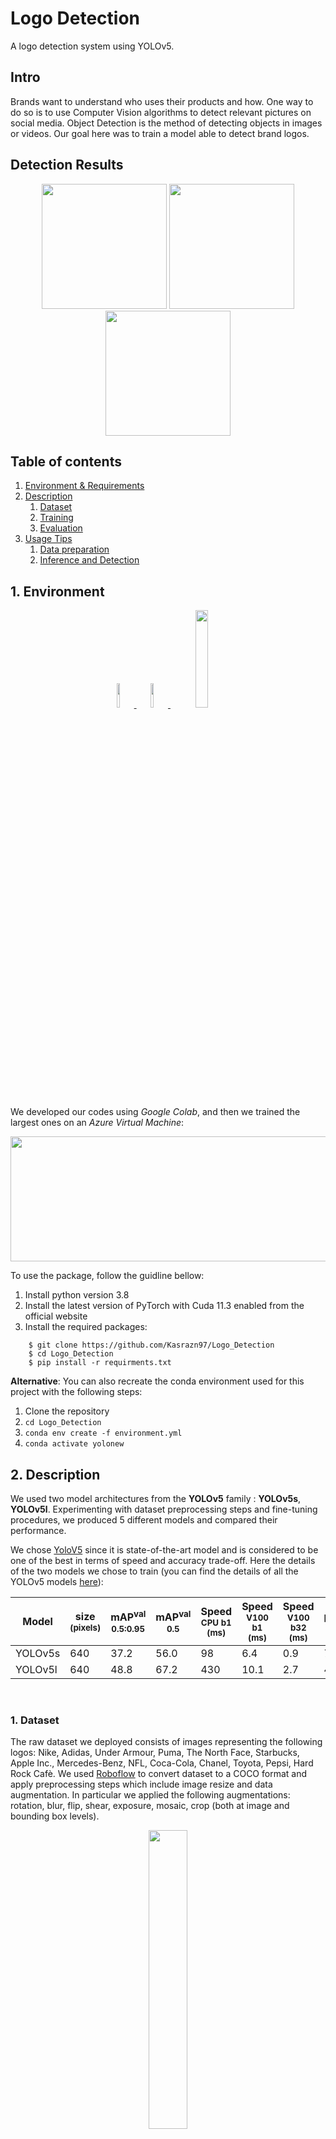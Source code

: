 # Logo Detection
A logo detection system using YOLOv5.

## Intro
Brands want to understand who uses their products and how. One way to do so is to use Computer Vision algorithms to detect relevant pictures on social media. Object Detection is the method of detecting objects in images or videos. 
Our goal here was to train a model able to detect brand logos.

## Detection Results
<div align="center">
 <img src="https://github.com/Kasrazn97/Logo_Detection/blob/main/images/miami_1538043753243582175_20170615_jpg.rf.def159add6f9afd650b705187a30f681%20copy.jpg" width ="200" /> <img src="https://github.com/Kasrazn97/Logo_Detection/blob/main/images/miami_1812450792856011348_20180629_jpg.rf.2a073c16653e292741803cfc80ef914c%20copy.jpg" width ="200" />  <img src="https://github.com/Kasrazn97/Logo_Detection/blob/main/images/miami_1854099801928728671_20180826_jpg.rf.e291e127818140ed289f68244712a789%20copy.jpg" width ="200" />
</div>

## Table of contents
1. [ Environment & Requirements ](#env)
2. [ Description ](#desc)
    1. [ Dataset ](#dataset)
    2. [ Training ](#train)
    3. [ Evaluation ](#eval)
3. [ Usage Tips ](#usage)
    1. [ Data preparation ](#dataprep)
    2. [ Inference and Detection ](#inf)

<a name="env"></a>
## 1. Environment
<div align="center">
    <a href="https://colab.research.google.com/github/ultralytics/yolov5/blob/master/tutorial.ipynb">
        <img src="https://github.com/ultralytics/yolov5/releases/download/v1.0/logo-colab-small.png" width="10%"/>
    </a>
    <a href="https://www.googleadservices.com/pagead/aclk?sa=L&ai=DChcSEwiS0f6Bt7j0AhWRzXcKHXXkA0gYABAAGgJlZg&ae=2&ohost=www.google.com&cid=CAESQOD2WXDDC3bcaN6__E7gY08J137qyTW6nOQb8DRsJPfVaCbKW_MnwwecmS8dCR7oZPQSLYd6V8LfB32ZLnpJUqA&sig=AOD64_2JGNrArPWvbnOJLMOXwqSsXl1gSw&q&adurl&ved=2ahUKEwjrovWBt7j0AhW3gv0HHXPGCYYQ0Qx6BAgCEAE&dct=1">
        <img src="https://aspiracloud.com/wp-content/uploads/2019/07/azure.png" width="10%"/>
    </a>
    <a href="https://pytorch.org"/>
        <img src="https://user-images.githubusercontent.com/74457464/143897946-feabe8ec-ac91-4d38-a8e0-f1db1db3d84b.png" width="20%"/>
    </a>
</div>

We developed our codes using *Google Colab*, and then we trained the largest ones on an *Azure Virtual Machine*:   

<p align="center">
<img src="https://github.com/Kasrazn97/Logo_Detection/blob/main/images/VM.jpeg" width="800" height="200">
<p>
 
 

To use the package, follow the guidline bellow:

1. Install python version 3.8
2. Install the latest version of PyTorch with Cuda 11.3 enabled from the official website
3. Install the required packages:
  ``` 
      $ git clone https://github.com/Kasrazn97/Logo_Detection
      $ cd Logo_Detection
      $ pip install -r requirments.txt 
 ```
 **Alternative**: You can also recreate the conda environment used for this project with the following steps:
 1. Clone the repository
 2. ```cd Logo_Detection```
 3. ```conda env create -f environment.yml```
 4. ```conda activate yolonew```
 
<a name="desc"></a>
## 2. Description

We used two model architectures from the **YOLOv5** family : **YOLOv5s**, **YOLOv5l**. Experimenting with dataset preprocessing steps and fine-tuning procedures, we produced 5 different models and compared their performance. 

We chose [YoloV5](https://github.com/ultralytics/yolov5/blob/master/README.md) since it is state-of-the-art model and is considered to be one of the best in terms of speed and accuracy trade-off. Here the details of the two models we chose to train (you can find the details of all the YOLOv5 models [here](https://github.com/ultralytics/yolov5/blob/master/README.md)):
 
|Model |size<br><sup>(pixels) |mAP<sup>val<br>0.5:0.95 |mAP<sup>val<br>0.5 |Speed<br><sup>CPU b1<br>(ms) |Speed<br><sup>V100 b1<br>(ms) |Speed<br><sup>V100 b32<br>(ms) |params<br><sup>(M) |FLOPs<br><sup>@640 (B)
|---                    |---  |---    |---    |---    |---    |---    |---    |---
|YOLOv5s      |640  |37.2   |56.0   |98     |6.4    |0.9    |7.2    |16.5
|YOLOv5l      |640  |48.8   |67.2   |430    |10.1   |2.7    |46.5   |109.1
<br>
   
   
<a name="dataset"></a>
### 1. Dataset

The raw dataset we deployed consists of images representing the following logos: Nike, Adidas, Under Armour, Puma, The North Face, Starbucks, Apple Inc., Mercedes-Benz, NFL, Coca-Cola, Chanel, Toyota, Pepsi, Hard Rock Cafè. We used [Roboflow](https://roboflow.com/?ref=ultralytics) to convert dataset to a COCO format and apply preprocessing steps which include image resize and data augmentation. In particular we applied the following augmentations: rotation, blur, flip, shear, exposure, mosaic, crop (both at image and bounding box levels). 
 
 <div align="center">
    <a href="https://roboflow.com/?ref=ultralytics">
        <img src="https://github.com/ultralytics/yolov5/releases/download/v1.0/logo-roboflow-long.png" width="35%"/>
    </a>
</div>

<div align="center">
 <img src="https://github.com/Kasrazn97/Logo_Detection/blob/main/images/NO_augmentation.png" width ="200" /> <img src="https://upload.wikimedia.org/wikipedia/commons/thumb/d/d2/Purple_arrow_right.svg/1200px-Purple_arrow_right.svg.png" width ="70" />  <img src="https://github.com/Kasrazn97/Logo_Detection/blob/main/images/augmentation.png" width ="200" />
</div>

<a name="train"></a>
### 2. Training

Our final models differ both in the input data used and the training steps applied.
 
1. **YOLOv5s (version 1)**: trained on the raw dataset to which we added augmentations. We kept the 10 backbone layers frozen and fine-tuned the rest. Since the model results were unsatisfatory, we manually cleaned the data by removing the poorly annotated images. Around 40k images used.
2. **YOLOv5s (version 2)**: cleaned dataset with augmentations (about 20k images in total). Again, we trained all layers except for the backbone. 
3. **YOLOv5s (version 3)**: cleaned dataset with extra augmentation steps, for a total of around 60k images fine-tuned on model version 2 in the last step. Only 6 last layers were trained, thus keeping 18 frozen.
4. **YOLOv5s (version 4)**: combined dataset from step 2 and step 3. Tuning all the layers except for the backbone.
5. **YOLOv5l**: combined dataset from step 2 and step 3, adding more augmentation steps. Images in the training and validation set summed up to around 90k. Again, we trained all the layers except for the backbone.

You can download the weitghs of all 5 models fomr [here](https://drive.google.com/drive/folders/1iMijm6dR8-kE5sFZ8fyNpDHcNXCteDlH?usp=sharing).
<a name="eval"></a>
### 3. Evaluation
We used 2 different metrics to evaluate our model:
  - **IoU**
  - **mAP**

**IoU**, Intersection over Union, is an evaluation metric used to evaluate the goodness of an object detector by measuring the overlap between two bounding boxes.
**mAP**, mean Average Precision, of the model measures the Average Precision (computed by calculating the AuC for a particular class) averaged over all the classes .

 Here the average results for each model: 
 
 <center>
  
| Model| mAP<sup>val<br>0.5 |mAP<sup>val<br>0.5:0.95  
| :-----: | :-: | :-: 
| YOLOv5s - v1 | 0.598 | 0.364 
| YOLOv5s - v2 | 0.851 | 0.662 
| YOLOv5s - v3 | 0.846 | 0.563 
| YOLOv5s - v4 | 0.881 | 0.664 
| YOLOv5l | 0.943 | 0.713 
<br>
 </center>

YOLOv5s - v1            |  YOLOv5s - v3            | YOLOv5l
:-------------------------:|:-------------------------:|:-------------------------:
![](https://github.com/Kasrazn97/Logo_Detection/blob/main/images/YOLOv5s_v1.jpg)  |  ![](https://github.com/Kasrazn97/Logo_Detection/blob/main/images/YOLOv5s_v3.jpg)  |  ![](https://github.com/Kasrazn97/Logo_Detection/blob/main/images/YOLOv5l.jpg)

  
   Here the results for **YOLOv5l** for each logo: 
 
| Logo| mAP<sup>val<br>0.5 |mAP<sup>val<br>0.5:0.95 | IoU
| :-----: | :-: | :-: | :-:
| Adidas | 0.98 | 0.753 | 0.873
| Apple Inc. | 0.981 | 0.761 | 0.896
| Chanel | 0.981 | 0.678 | 0.797
| Coca Cola | 0.886 | 0.619 | 0.786
| Hard Rock Cafè | 0.957 | 0.743 | 0.859
| Mercedes Benz | 0.984 | 0.789 | 0.915
| NFL | 0.965 | 0.731 | 0.876
| Nike | 0.959 | 0.706 | 0.868
| Pepsi | 0.942 | 0.676 | 0.843
| Puma | 0.925 | 0.667 | 0.793
| Starbucks | 0.975 | 0.823 | 0.916
| The North Face | 0.975 | 0.741 | 0.887
| Toyota | 0.961 | 0.737 | 0.883
| Under Armour | 0.977 | 0.71 | 0.867
<br>

 
<a name="usage"></a>
## 3. Usage Tips
<a name="weights"></a>
### Weights:
   Download the trained models results and their weights from [here](https://drive.google.com/drive/folders/1iMijm6dR8-kE5sFZ8fyNpDHcNXCteDlH?usp=sharing). Create a Folder called **Assets** inside project folder and put the downloaded folder inside it.
   ```
  Logo_Detection|
                 |--Assets|
                          |--Models|
                                   |--yolov5l_extra_cleanData
                                   ...

  ```
<a name="dataprep"></a>
### Data preparation:
  **Train and Inference:**
  
  1. Clone the repository on your local machine.
  2. ```cd *Logo_Detection*```
  3. Create a folder name **Assets**
  4. ```cd *Assets*```
  5. Create a folder name **dataset**
  6. Put your Yolo formated data based on the following structure:
  ```
  --Assets|
          |--dataset|
                    |--train|
                    |        |--images
                    |        |--labels
                    |--valid
                    |        |--images
                    |        |--labels
                    |--test
                    |        |--images
                    |        |--labels
  ```
  
  **Detection:**
  
  1. Clone the repository on your local machine.
  2. ```cd Logo_Detection```
  3. Create a folder name *Assets*
  4. ```cd Assets```
  5. Create a folder name *testnow*
  6. Put all your images you want to do inference on under *testnow* folder
 <a name="training"></a>
 ### Training: 
  1. Put the related *your_data.yaml* file on *yolov5/data* (see the example [logos_yolo5.yaml](https://github.com/Kasrazn97/Logo_Detection/blob/main/yolov5/data/logos_yolo5.yaml))
  2. ```cd yolov5 ```
  3. Run the following command (you can change the model name or any other settings you want):
  ```
  python train.py --batch-size 32 --weights yolov5s.pt --data your_data.yaml --epochs 50 --hyp hyp.finetune.yaml --freeze 10
  ```
  
  For more information regarding the data prepration refer to:
  https://github.com/ultralytics/yolov5/wiki/Train-Custom-Data

  
<a name="inf"></a>
### Inference and detection: 
  Once our algorithm has finished training, we can evaluate its performance on a test (you can download it from [here](https://drive.google.com/drive/folders/10c4XI9v7e0DC8tFv0Any5xXd_-HMzwTL?usp=sharing), or retireve the image names and their prediction from [test_results.csv](https://github.com/Kasrazn97/Logo_Detection/blob/main/test_results.csv)) set. Follow the instructions provided in the points below to run the algorithm and retrieve the results of both *image.jpg* with a bounding box around the prediction, and its respective *image.txt* label describing the detected classes and their respective bounding box in a format (class_id, x_cen, y_cen, width, height, confidence):
  1. Open your terminal
  2. Activate the environment you installed the [requirments.txt](https://github.com/Kasrazn97/Logo_Detection/blob/main/requirements.txt) on
  3. Open [detect_batch.sh](https://github.com/Kasrazn97/Logo_Detection/blob/main/detect_batch.sh) with a text editor, and change the variable *Modelname* according to the specific model you're evaluating (exact names are specified inside *detect_batch.sh*).
  4. See the results under *Assets/outputs/\<Modelname\>* . There you're going to be provided with a folder containing all the images, and in that same folder there is going to be another folder called "labels" containing all the predicted labels.
